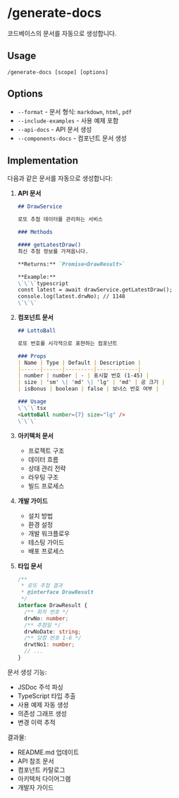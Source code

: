 # /generate-docs

코드베이스의 문서를 자동으로 생성합니다.

## Usage
```
/generate-docs [scope] [options]
```

## Options
- `--format` - 문서 형식: `markdown`, `html`, `pdf`
- `--include-examples` - 사용 예제 포함
- `--api-docs` - API 문서 생성
- `--components-docs` - 컴포넌트 문서 생성

## Implementation

다음과 같은 문서를 자동으로 생성합니다:

1. **API 문서**
   ```markdown
   ## DrawService
   
   로또 추첨 데이터를 관리하는 서비스
   
   ### Methods
   
   #### getLatestDraw()
   최신 추첨 정보를 가져옵니다.
   
   **Returns:** `Promise<DrawResult>`
   
   **Example:**
   \`\`\`typescript
   const latest = await drawService.getLatestDraw();
   console.log(latest.drwNo); // 1148
   \`\`\`
   ```

2. **컴포넌트 문서**
   ```markdown
   ## LottoBall
   
   로또 번호를 시각적으로 표현하는 컴포넌트
   
   ### Props
   | Name | Type | Default | Description |
   |------|------|---------|-------------|
   | number | number | - | 표시할 번호 (1-45) |
   | size | 'sm' \| 'md' \| 'lg' | 'md' | 공 크기 |
   | isBonus | boolean | false | 보너스 번호 여부 |
   
   ### Usage
   \`\`\`tsx
   <LottoBall number={7} size="lg" />
   \`\`\`
   ```

3. **아키텍처 문서**
   - 프로젝트 구조
   - 데이터 흐름
   - 상태 관리 전략
   - 라우팅 구조
   - 빌드 프로세스

4. **개발 가이드**
   - 설치 방법
   - 환경 설정
   - 개발 워크플로우
   - 테스팅 가이드
   - 배포 프로세스

5. **타입 문서**
   ```typescript
   /**
    * 로또 추첨 결과
    * @interface DrawResult
    */
   interface DrawResult {
     /** 회차 번호 */
     drwNo: number;
     /** 추첨일 */
     drwNoDate: string;
     /** 당첨 번호 1-6 */
     drwtNo1: number;
     // ...
   }
   ```

문서 생성 기능:
- JSDoc 주석 파싱
- TypeScript 타입 추출
- 사용 예제 자동 생성
- 의존성 그래프 생성
- 변경 이력 추적

결과물:
- README.md 업데이트
- API 참조 문서
- 컴포넌트 카탈로그
- 아키텍처 다이어그램
- 개발자 가이드